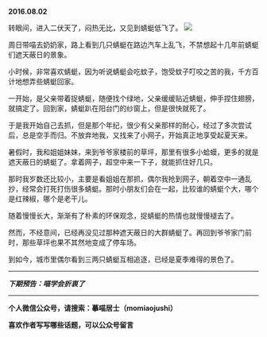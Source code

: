 **2016.08.02**

转眼间，进入二伏天了，闷热无比，又见到蜻蜓低飞了。
![](http://upload-images.jianshu.io/upload_images/51001-f4952aa90f726b33.jpg?imageMogr2/auto-orient/strip%7CimageView2/2/w/1240)

周日带喵去奶奶家，路上看到几只蜻蜓在路边汽车上乱飞，不禁想起十几年前蜻蜓们遮天蔽日的景象。

小时候，非常喜欢蜻蜓，因为听说蜻蜓会吃蚊子，饱受蚊子叮咬之苦的我，千方百计地想弄些蜻蜓回家。

一开始，是父亲带着捉蜻蜓，随便找个绿地，父亲缓缓贴近蜻蜓，伸手捏住翅膀，就搞定了。回到家，蜻蜓趴在阳台门的纱窗上，但是很快就死了。

于是我开始自己去抓，但是那个年纪，很少有父亲那样的耐心，经过了多次尝试后，总是空手而归。不放弃地我，又找来了小网子，开始真正地享受起夏天来。

暑假时，我和姐姐妹妹，来到爷爷家楼前的草坪，那里有很多小蛤蟆，更多的就是遮天蔽日的蜻蜓了。拿着网子，超空中来一下子，就能抓住好几只。

那时我岁数还比较小，主要是看姐姐在那抓，偶尔我抢到网子，朝着空中一通乱抄，经常会打死打伤很多蜻蜓。那时小朋友们会在一起，比较谁的蜻蜓个大，哪个是红辣椒，哪个是老干儿。

随着慢慢长大，渐渐有了朴素的环保观念，捉蜻蜓的热情也就慢慢褪去了。

然而，不经意间，已经再没见过那种遮天蔽日的大群蜻蜓了。再回到爷爷家门前时，那些草坪也果不其然地变成了停车场。

到如今，城市里偶尔看到三两只蜻蜓互相追逐，已经是夏季难得的景色了。

***

***下期预告：喵学会折衷了***

***

**个人微信公众号，请搜索：摹喵居士（momiaojushi）**

**喜欢作者写写哪些话题，可以公众号留言**